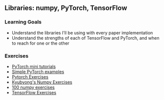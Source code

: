 ## Libraries: numpy, PyTorch, TensorFlow

### Learning Goals

- Understand the libraries I'll be using with every paper implementation
- Understand the strengths of each of TensorFlow and PyTorch, and when to reach for one or the other

### Exercises

- [PyTorch mini tutorials](https://github.com/vinhkhuc/PyTorch-Mini-Tutorials)
- [Simple PyTorch examples](https://github.com/jcjohnson/pytorch-examples)
- [Pytorch Exercises](https://github.com/Kyubyong/pytorch_exercises)
- [Kyubyong's Numpy Exercises](https://github.com/Kyubyong/numpy_exercises)
- [100 numpy exercises](https://github.com/rougier/numpy-100)
- [TensorFlow Exercises](https://github.com/Kyubyong/tensorflow-exercises)
